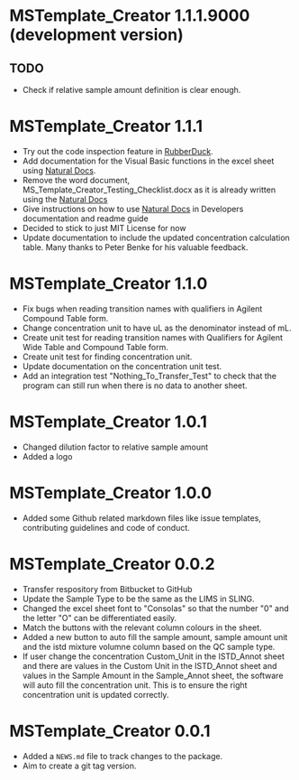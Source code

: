 # MSTemplate_Creator 1.1.1.9000 (development version)

## TODO

* Check if relative sample amount definition is clear enough.

# MSTemplate_Creator 1.1.1

* Try out the code inspection feature in [RubberDuck](http://rubberduckvba.com/).
* Add documentation for the Visual Basic functions in the excel sheet using [Natural Docs](https://www.naturaldocs.org/).
* Remove the word document, MS_Template_Creator_Testing_Checklist.docx as it is already written using the [Natural Docs](https://www.naturaldocs.org/)
* Give instructions on how to use [Natural Docs](https://www.naturaldocs.org/) in Developers documentation and readme guide
* Decided to stick to just MIT License for now
* Update documentation to include the updated concentration calculation table. Many thanks to Peter Benke for his valuable feedback.

# MSTemplate_Creator 1.1.0

* Fix bugs when reading transition names with qualifiers in Agilent Compound Table form.
* Change concentration unit to have uL as the denominator instead of mL.
* Create unit test for reading transition names with Qualifiers for Agilent Wide Table and Compound Table form.
* Create unit test for finding concentration unit.
* Update documentation on the concentration unit test.
* Add an integration test "Nothing_To_Transfer_Test" to check that the program can still run when there is no data to another sheet.


# MSTemplate_Creator 1.0.1

* Changed dilution factor to relative sample amount
* Added a logo

# MSTemplate_Creator 1.0.0

* Added some Github related markdown files like issue templates, contributing guidelines and code of conduct.

# MSTemplate_Creator 0.0.2

* Transfer respository from Bitbucket to GitHub
* Update the Sample Type to be the same as the LIMS in SLING.
* Changed the excel sheet font to "Consolas" so that the number "0" and the letter "O" can be differentiated easily.
* Match the buttons with the relevant column colours in the sheet.
* Added a new button to auto fill the sample amount, sample amount unit and the istd mixture volumne column based on the QC sample type.
* If user change the concentration Custom_Unit in the ISTD_Annot sheet and there are values in the Custom Unit in the ISTD_Annot sheet and values in the Sample Amount in the Sample_Annot sheet, the software will auto fill the concentration unit. This is to ensure the right concentration unit is updated correctly.

# MSTemplate_Creator 0.0.1

* Added a `NEWS.md` file to track changes to the package.
* Aim to create a git tag version.
